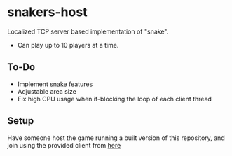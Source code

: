 # snakers-host
Localized TCP server based implementation of "snake".

- Can play up to 10 players at a time.

## To-Do
- Implement snake features
- Adjustable area size
- Fix high CPU usage when if-blocking the loop of each client thread

## Setup
Have someone host the game running a built version of this repository, and join using the provided client from [here](https://github.com/Daemitrious/snakers-client)
